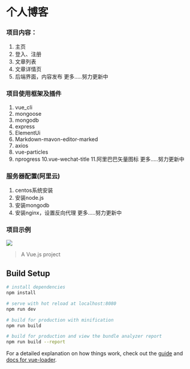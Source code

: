 # 个人博客

### 项目内容：

1. 主页
2. 登入、注册
3. 文章列表
4. 文章详情页
5. 后端界面，内容发布
更多.....努力更新中

### 项目使用框架及插件
1. vue_cli
2. mongoose
3. mongodb
4. express
5. ElementUi
6. Markdown-mavon-editor-marked
7. axios
8. vue-particles
9. nprogress
10.vue-wechat-title
11.阿里巴巴矢量图标
更多.....努力更新中

### 服务器配置(阿里云)
1. centos系统安装
2. 安装node.js
3. 安装mongodb
4. 安装nginx，设置反向代理
更多.....努力更新中

### 项目示例
![](https://github.com/Chencb1991/Home/blob/master/static/1.gif)


> A Vue.js project

## Build Setup

``` bash
# install dependencies
npm install

# serve with hot reload at localhost:8080
npm run dev

# build for production with minification
npm run build

# build for production and view the bundle analyzer report
npm run build --report
```

For a detailed explanation on how things work, check out the [guide](http://vuejs-templates.github.io/webpack/) and [docs for vue-loader](http://vuejs.github.io/vue-loader).
